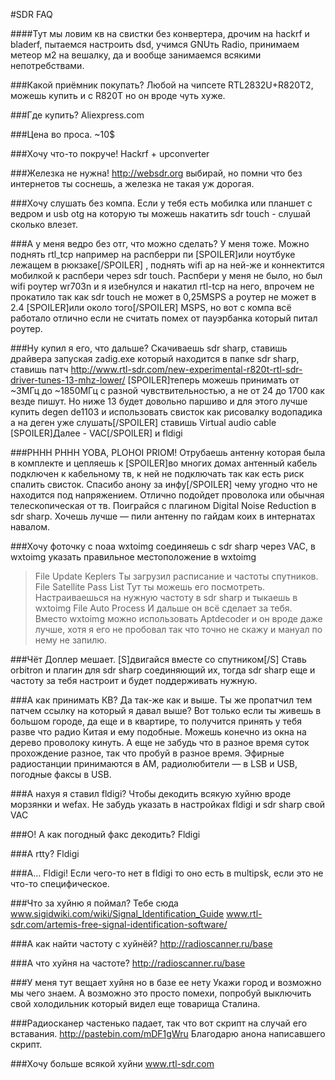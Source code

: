 #SDR FAQ

####Тут мы ловим кв на свистки без конвертера, дрочим на hackrf и bladerf, пытаемся настроить dsd, учимся GNUть Radio, принимаем метеор м2 на вешалку, да и вообще занимаемся всякими непотребствами.
 
###Какой приёмник покупать?
Любой на чипсете RTL2832U+R820T2, можешь купить и с R820T но он вроде чуть хуже.
 
###Где купить?
Aliexpress.com
 
###Цена во проса.
~10$
 
###Хочу что-то покруче!
Hackrf + upconverter
 
###Железка не нужна!
http://websdr.org выбирай, но помни что без интернетов ты соснешь, а железка не такая уж дорогая.
 
###Хочу слушать без компа.
Если у тебя есть мобилка или планшет с ведром и usb otg на которую ты можешь накатить sdr touch - слушай сколько влезет.
 
###А у меня ведро без отг, что можно сделать?
У меня тоже.
Можно поднять rtl_tcp например на распберри пи [SPOILER]или ноутбуке лежащем в рюкзаке[/SPOILER] ,  поднять wifi ap на ней-же и коннектится мобилкой к распбери через sdr touch. Распбери у меня не было, но был wifi роутер wr703n и я изебнулся и накатил rtl-tcp на него, впрочем не прокатило так как sdr touch не может в 0,25MSPS а роутер не может в 2.4 [SPOILER]или около того[/SPOILER] MSPS, но вот с компа всё работало отлично если не считать помех от пауэрбанка который питал роутер.
 
###Ну купил я его, что дальше?
Скачиваешь sdr sharp, ставишь драйвера запуская zadig.exe который находится в папке sdr sharp, ставишь патч http://www.rtl-sdr.com/new-experimental-r820t-rtl-sdr-driver-tunes-13-mhz-lower/ [SPOILER]теперь можешь принимать от ~3МГц до ~1850МГц с разной чувствительностью, а не от 24 до 1700 как везде пишут. Но ниже 13 будет довольно паршиво и для этого лучше купить degen de1103 и использовать свисток как рисовалку водопадика а на деген уже слушать[/SPOILER] ставишь Virtual audio cable [SPOILER]Далее - VAC[/SPOILER] и fldigi
 
###PHHH PHHH YOBA, PLOHOI PRIOM!
Отрубаешь антенну которая была в комплекте и цепляешь к [SPOILER]во многих домах антенный кабель подключен к кабельному тв, к ней не подключать так как есть риск спалить свисток. Спасибо анону за инфу[/SPOILER] чему угодно что не находится под напряжением. Отлично подойдет проволока или обычная телескопическая от тв.  Поиграйся с плагином Digital Noise Reduction в sdr sharp. Хочешь лучше — пили антенну по гайдам коих в интернатах навалом.
 
###Хочу фоточку с noaa
wxtoimg соединяешь с sdr sharp через VAC, в wxtoimg
указать правильное местоположение в wxtoimg
>File
>Update Keplers
Ты загрузил расписание и частоты спутников.
>File
>Satellite Pass List
Тут ты можешь его посмотреть.
Настраиваешься на нужную частоту в sdr sharp и тыкаешь в wxtoimg
>File
>Auto Process
И дальше он всё сделает за тебя. Вместо wxtoimg можно использовать Aptdecoder и он вроде даже лучше, хотя я его не пробовал так что точно не скажу и мануал по нему не запилю.
 
###Чёт Доплер мешает.
[S]двигайся вместе со спутником[/S]
Ставь orbitron и плагин для sdr sharp соединяющий их, тогда sdr sharp еще и частоту за тебя настроит и будет поддерживать нужную.
 
###А как принимать КВ?
Да так-же как и выше. Ты же пропатчил тем патчем ссылку на который я давал выше? Вот только если ты живешь в большом городе, да еще и в квартире, то получится принять у тебя разве что радио Китая и ему подобные. Можешь конечно из окна на дерево проволоку кинуть. А еще не забудь что в разное время суток прохождение разное, так что пробуй в разное время. Эфирные радиостанции принимаются в AM, радиолюбители — в LSB и USB, погодные факсы в USB.
 
###А нахуя я ставил fldigi?
Чтобы декодить всякую хуйню вроде морзянки и wefax. Не забудь указать в настройках fldigi  и sdr sharp свой VAC
 
###О! А как погодный факс декодить?
Fldigi
 
###А rtty?
Fldigi
 
###А…
Fldigi! Если чего-то нет в fldigi то оно есть в multipsk, если это не что-то специфическое.
 
###Что за хуйню я поймал?
Тебе сюда www.sigidwiki.com/wiki/Signal_Identification_Guide
 www.rtl-sdr.com/artemis-free-signal-identification-software/
 
###А как найти частоту c хуйнёй?
http://radioscanner.ru/base
 
###А что хуйня на частоте?
http://radioscanner.ru/base
 
###У меня тут вещает хуйня но в базе ее нету
Укажи город и возможно мы чего знаем. А возможно это просто помехи, попробуй выключить свой холодильник который видел еще товарища Сталина.
 
###Радиосканер частенько падает, так что вот скрипт на случай его вставания. http://pastebin.com/mDF1gWru  Благодарю анона написавшего скрипт.
 
###Хочу больше всякой хуйни
www.rtl-sdr.com